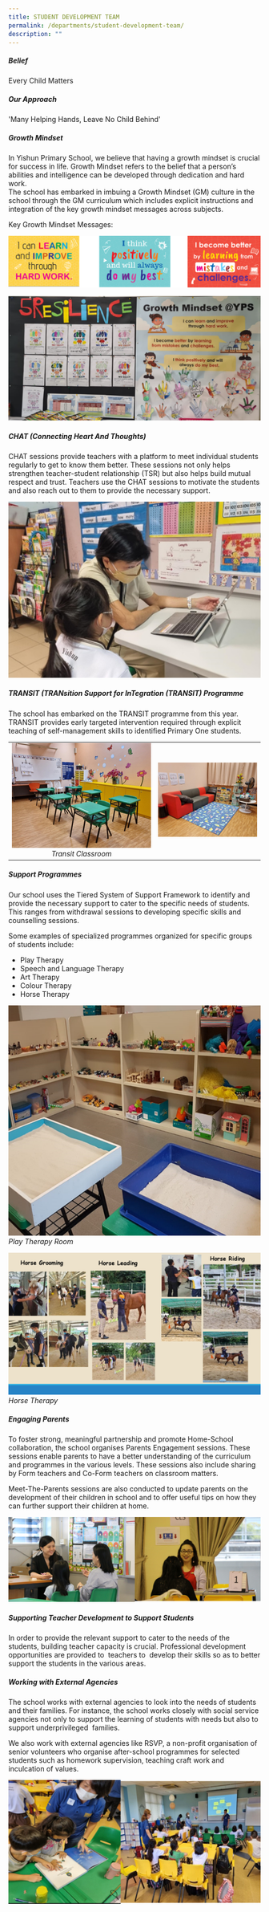 ```yaml
---
title: STUDENT DEVELOPMENT TEAM
permalink: /departments/student-development-team/
description: ""
---
```

##### **Belief**
Every Child Matters

##### **Our Approach**
'Many Helping Hands, Leave No Child Behind'

 
##### **Growth Mindset**
In Yishun Primary School, we believe that having a growth mindset is crucial for success in life. Growth Mindset refers to the belief that a person’s abilities and intelligence can be developed through dedication and hard work. <br>The school has embarked in imbuing a Growth Mindset (GM) culture in the school through the GM curriculum which includes explicit instructions and integration of the key growth mindset messages across subjects.

Key Growth Mindset Messages:

![](/images/Departments/STUDENT%20DEVELOPMENT%20TEAM/GM1.png)

![](/images/Departments/STUDENT%20DEVELOPMENT%20TEAM/GM2.png)

##### **CHAT (Connecting Heart And Thoughts)**
CHAT sessions provide teachers with a platform to meet individual students regularly to get to know them better. These sessions not only helps strengthen teacher-student relationship (TSR) but also helps build mutual respect and trust. Teachers use the CHAT sessions to motivate the students and also reach out to them to provide the necessary support.

![](/images/Departments/STUDENT%20DEVELOPMENT%20TEAM/SDT3.png)

##### **TRANSIT (TRANsition Support for InTegration (TRANSIT) Programme**
The school has embarked on the TRANSIT programme from this year. TRANSIT provides early targeted intervention required through explicit teaching of self-management skills to identified Primary One students.

|   |   |
|:-:|:-:|
|  ![](/images/Departments/STUDENT%20DEVELOPMENT%20TEAM/SDT4.png)*Transit Classroom*|![](/images/Departments/STUDENT%20DEVELOPMENT%20TEAM/SDT5.png)|

##### **Support Programmes**
Our school uses the Tiered System of Support Framework to identify and provide the necessary support to cater to the specific needs of students. This ranges from withdrawal sessions to developing specific skills and counselling sessions.  

Some examples of specialized programmes organized for specific groups of students include:
* Play Therapy
* Speech and Language Therapy
* Art Therapy
* Colour Therapy
* Horse Therapy

![](/images/Departments/STUDENT%20DEVELOPMENT%20TEAM/SDT6.png) 
*Play Therapy Room*

![](/images/Departments/STUDENT%20DEVELOPMENT%20TEAM/SDT7.png)
*Horse Therapy*

##### **Engaging Parents**
To foster strong, meaningful partnership and promote Home-School collaboration, the school organises Parents Engagement sessions. These sessions enable parents to have a better understanding of the curriculum and programmes in the various levels. These sessions also include sharing by Form teachers and Co-Form teachers on classroom matters.

Meet-The-Parents sessions are also conducted to update parents on the development of their children in school and to offer useful tips on how they can further support their children at home.

![](/images/Departments/STUDENT%20DEVELOPMENT%20TEAM/SDT8.png)

##### **Supporting Teacher Development to Support Students**
In order to provide the relevant support to cater to the needs of the students, building teacher capacity is crucial. Professional development opportunities are provided to  teachers to  develop their skills so as to better support the students in the various areas.

##### **Working with External Agencies**
The school works with external agencies to look into the needs of students and their families. For instance, the school works closely with social service agencies not only to support the learning of students with needs but also to support underprivileged  families.

We also work with external agencies like RSVP, a non-profit organisation of senior volunteers who organise after-school programmes for selected students such as homework supervision, teaching craft work and inculcation of values.

![](/images/Departments/STUDENT%20DEVELOPMENT%20TEAM/SDT9.png)